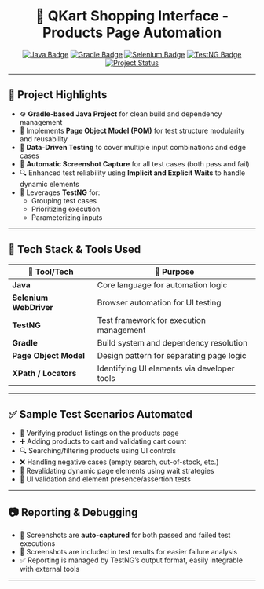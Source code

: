 <h1 align="center">🛒 QKart Shopping Interface - Products Page Automation</h1>

<p align="center">
  <a href="https://www.java.com"><img src="https://img.shields.io/badge/Java-11%2B-blue.svg?logo=java" alt="Java Badge"></a>
  <a href="https://gradle.org/"><img src="https://img.shields.io/badge/Gradle-Build%20Tool-green.svg?logo=gradle" alt="Gradle Badge"></a>
  <a href="https://www.selenium.dev/"><img src="https://img.shields.io/badge/Selenium-WebAutomation-brightgreen?logo=selenium" alt="Selenium Badge"></a>
  <a href="https://testng.org/"><img src="https://img.shields.io/badge/TestNG-Testing-orange.svg?logo=testng" alt="TestNG Badge"></a>
  <a href="#"><img src="https://img.shields.io/badge/Status-Stable-success.svg" alt="Project Status"></a>
</p>

---

## 📌 Project Highlights

- ⚙️ **Gradle-based Java Project** for clean build and dependency management  
- 📑 Implements **Page Object Model (POM)** for test structure modularity and reusability  
- 🧪 **Data-Driven Testing** to cover multiple input combinations and edge cases  
- 📸 **Automatic Screenshot Capture** for all test cases (both pass and fail)  
- 🔍 Enhanced test reliability using **Implicit and Explicit Waits** to handle dynamic elements  
- 🔧 Leverages **TestNG** for:
  - Grouping test cases
  - Prioritizing execution
  - Parameterizing inputs

---

## 🧰 Tech Stack & Tools Used

| 🔧 Tool/Tech             | 💼 Purpose                                      |
|--------------------------|------------------------------------------------|
| **Java**                 | Core language for automation logic             |
| **Selenium WebDriver**   | Browser automation for UI testing              |
| **TestNG**               | Test framework for execution management        |
| **Gradle**               | Build system and dependency resolution         |
| **Page Object Model**    | Design pattern for separating page logic       |
| **XPath / Locators**     | Identifying UI elements via developer tools    |

---

## ✅ Sample Test Scenarios Automated

- 🛒 Verifying product listings on the products page  
- ➕ Adding products to cart and validating cart count  
- 🔍 Searching/filtering products using UI controls  
- ❌ Handling negative cases (empty search, out-of-stock, etc.)  
- 🔁 Revalidating dynamic page elements using wait strategies  
- 🎯 UI validation and element presence/assertion tests

---

## 📷 Reporting & Debugging

- 🎥 Screenshots are **auto-captured** for both passed and failed test executions  
- 📂 Screenshots are included in test results for easier failure analysis  
- ✅ Reporting is managed by TestNG’s output format, easily integrable with external tools

---

